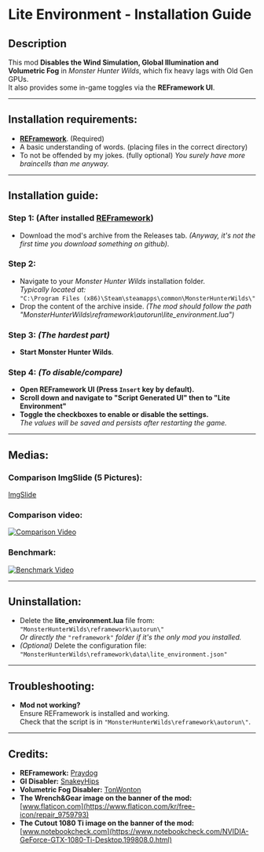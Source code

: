 # Lite Environment - Installation Guide  

## Description  
This mod **Disables the Wind Simulation, Global Illumination and Volumetric Fog** in *Monster Hunter Wilds*, which fix heavy lags with Old Gen GPUs.  
It also provides some in-game toggles via the **REFramework UI**.  

---  

## Installation requirements:  

- [**REFramework**](https://github.com/praydog/REFramework-nightly/releases). (Required)  
- A basic understanding of words. (placing files in the correct directory)  
- To not be offended by my jokes. (fully optional) *You surely have more braincells than me anyway.*  

---  

## Installation guide:  

### Step 1: (After installed [**REFramework**](https://github.com/praydog/REFramework-nightly/releases))  
- Download the mod's archive from the Releases tab. *(Anyway, it's not the first time you download something on github).*  

### Step 2:  
- Navigate to your *Monster Hunter Wilds* installation folder.  
  *Typically located at:*  
  `"C:\Program Files (x86)\Steam\steamapps\common\MonsterHunterWilds\"`  
- Drop the content of the archive inside. *(The mod should follow the path "MonsterHunterWilds\reframework\autorun\lite_environment.lua")*  

### Step 3: *(The hardest part)*  
- **Start Monster Hunter Wilds**.  

### Step 4: *(To disable/compare)*  
- **Open REFramework UI (Press `Insert` key by default).**  
- **Scroll down and navigate to "Script Generated UI" then to "Lite Environment"**  
- **Toggle the checkboxes to enable or disable the settings.**  
  *The values will be saved and persists after restarting the game.*  

---  

## Medias:  

### Comparison ImgSlide (5 Pictures):  
[ImgSlide](https://imgsli.com/MzU3OTkw)  

### Comparison video:  
[![Comparison Video](https://img.youtube.com/vi/It6TIwB-5LI/0.jpg)](https://www.youtube.com/watch?v=It6TIwB-5LI)  

### Benchmark:  
[![Benchmark Video](https://img.youtube.com/vi/f0q7qkqJiHY/0.jpg)](https://www.youtube.com/watch?v=f0q7qkqJiHY)  

---  

## Uninstallation:  

- Delete the **lite_environment.lua** file from:  
  `"MonsterHunterWilds\reframework\autorun\"`  
  *Or directly the* `"reframework"` *folder if it's the only mod you installed.*  
- *(Optional)* Delete the configuration file:  
  `"MonsterHunterWilds\reframework\data\lite_environment.json"`  

---  

## Troubleshooting:  

- **Mod not working?**  
  Ensure REFramework is installed and working.  
  Check that the script is in `"MonsterHunterWilds\reframework\autorun\"`.  

---  

## Credits:  
- **REFramework:** [Praydog](https://github.com/praydog)
- **GI Disabler:** [SnakeyHips](https://www.nexusmods.com/monsterhunterwilds/mods/331)
- **Volumetric Fog Disabler:** [TonWonton](https://www.nexusmods.com/monsterhunterwilds/mods/221)
- **The Wrench&Gear image on the banner of the mod:** [www.flaticon.com](https://www.flaticon.com/kr/free-icon/repair_9759793)
- **The Cutout 1080 Ti image on the banner of the mod:** [www.notebookcheck.com](https://www.notebookcheck.com/NVIDIA-GeForce-GTX-1080-Ti-Desktop.199808.0.html)
